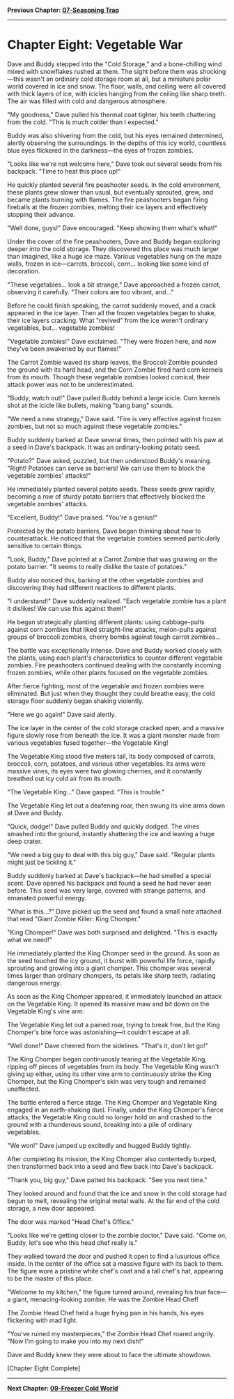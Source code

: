 **Previous Chapter: [07-Seasoning Trap](./07-seasoning-trap.md)**

---

# Chapter Eight: Vegetable War

Dave and Buddy stepped into the "Cold Storage," and a bone-chilling wind mixed with snowflakes rushed at them. The sight before them was shocking—this wasn't an ordinary cold storage room at all, but a miniature polar world covered in ice and snow. The floor, walls, and ceiling were all covered with thick layers of ice, with icicles hanging from the ceiling like sharp teeth. The air was filled with cold and dangerous atmosphere.

"My goodness," Dave pulled his thermal coat tighter, his teeth chattering from the cold. "This is much colder than I expected."

Buddy was also shivering from the cold, but his eyes remained determined, alertly observing the surroundings. In the depths of this icy world, countless blue eyes flickered in the darkness—the eyes of frozen zombies.

"Looks like we're not welcome here," Dave took out several seeds from his backpack. "Time to heat this place up!"

He quickly planted several fire peashooter seeds. In the cold environment, these plants grew slower than usual, but eventually sprouted, grew, and became plants burning with flames. The fire peashooters began firing fireballs at the frozen zombies, melting their ice layers and effectively stopping their advance.

"Well done, guys!" Dave encouraged. "Keep showing them what's what!"

Under the cover of the fire peashooters, Dave and Buddy began exploring deeper into the cold storage. They discovered this place was much larger than imagined, like a huge ice maze. Various vegetables hung on the maze walls, frozen in ice—carrots, broccoli, corn... looking like some kind of decoration.

"These vegetables... look a bit strange," Dave approached a frozen carrot, observing it carefully. "Their colors are too vibrant, and..."

Before he could finish speaking, the carrot suddenly moved, and a crack appeared in the ice layer. Then all the frozen vegetables began to shake, their ice layers cracking. What "revived" from the ice weren't ordinary vegetables, but... vegetable zombies!

"Vegetable zombies!" Dave exclaimed. "They were frozen here, and now they've been awakened by our flames!"

The Carrot Zombie waved its sharp leaves, the Broccoli Zombie pounded the ground with its hard head, and the Corn Zombie fired hard corn kernels from its mouth. Though these vegetable zombies looked comical, their attack power was not to be underestimated.

"Buddy, watch out!" Dave pulled Buddy behind a large icicle. Corn kernels shot at the icicle like bullets, making "bang bang" sounds.

"We need a new strategy," Dave said. "Fire is very effective against frozen zombies, but not so much against these vegetable zombies."

Buddy suddenly barked at Dave several times, then pointed with his paw at a seed in Dave's backpack. It was an ordinary-looking potato seed.

"Potato?" Dave asked, puzzled, but then understood Buddy's meaning. "Right! Potatoes can serve as barriers! We can use them to block the vegetable zombies' attacks!"

He immediately planted several potato seeds. These seeds grew rapidly, becoming a row of sturdy potato barriers that effectively blocked the vegetable zombies' attacks.

"Excellent, Buddy!" Dave praised. "You're a genius!"

Protected by the potato barriers, Dave began thinking about how to counterattack. He noticed that the vegetable zombies seemed particularly sensitive to certain things.

"Look, Buddy," Dave pointed at a Carrot Zombie that was gnawing on the potato barrier. "It seems to really dislike the taste of potatoes."

Buddy also noticed this, barking at the other vegetable zombies and discovering they had different reactions to different plants.

"I understand!" Dave suddenly realized. "Each vegetable zombie has a plant it dislikes! We can use this against them!"

He began strategically planting different plants: using cabbage-pults against corn zombies that liked straight-line attacks, melon-pults against groups of broccoli zombies, cherry bombs against tough carrot zombies...

The battle was exceptionally intense. Dave and Buddy worked closely with the plants, using each plant's characteristics to counter different vegetable zombies. Fire peashooters continued dealing with the constantly incoming frozen zombies, while other plants focused on the vegetable zombies.

After fierce fighting, most of the vegetable and frozen zombies were eliminated. But just when they thought they could breathe easy, the cold storage floor suddenly began shaking violently.

"Here we go again!" Dave said alertly.

The ice layer in the center of the cold storage cracked open, and a massive figure slowly rose from beneath the ice. It was a giant monster made from various vegetables fused together—the Vegetable King!

The Vegetable King stood five meters tall, its body composed of carrots, broccoli, corn, potatoes, and various other vegetables. Its arms were massive vines, its eyes were two glowing cherries, and it constantly breathed out icy cold air from its mouth.

"The Vegetable King..." Dave gasped. "This is trouble."

The Vegetable King let out a deafening roar, then swung its vine arms down at Dave and Buddy.

"Quick, dodge!" Dave pulled Buddy and quickly dodged. The vines smashed into the ground, instantly shattering the ice and leaving a huge deep crater.

"We need a big guy to deal with this big guy," Dave said. "Regular plants might just be tickling it."

Buddy suddenly barked at Dave's backpack—he had smelled a special scent. Dave opened his backpack and found a seed he had never seen before. This seed was very large, covered with strange patterns, and emanated powerful energy.

"What is this...?" Dave picked up the seed and found a small note attached that read "Giant Zombie Killer: King Chomper."

"King Chomper!" Dave was both surprised and delighted. "This is exactly what we need!"

He immediately planted the King Chomper seed in the ground. As soon as the seed touched the icy ground, it burst with powerful life force, rapidly sprouting and growing into a giant chomper. This chomper was several times larger than ordinary chompers, its petals like sharp teeth, radiating dangerous energy.

As soon as the King Chomper appeared, it immediately launched an attack on the Vegetable King. It opened its massive maw and bit down on the Vegetable King's vine arm.

The Vegetable King let out a pained roar, trying to break free, but the King Chomper's bite force was astonishing—it couldn't escape at all.

"Well done!" Dave cheered from the sidelines. "That's it, don't let go!"

The King Chomper began continuously tearing at the Vegetable King, ripping off pieces of vegetables from its body. The Vegetable King wasn't giving up either, using its other vine arm to continuously strike the King Chomper, but the King Chomper's skin was very tough and remained unaffected.

The battle entered a fierce stage. The King Chomper and Vegetable King engaged in an earth-shaking duel. Finally, under the King Chomper's fierce attacks, the Vegetable King could no longer hold on and crashed to the ground with a thunderous sound, breaking into a pile of ordinary vegetables.

"We won!" Dave jumped up excitedly and hugged Buddy tightly.

After completing its mission, the King Chomper also contentedly burped, then transformed back into a seed and flew back into Dave's backpack.

"Thank you, big guy," Dave patted his backpack. "See you next time."

They looked around and found that the ice and snow in the cold storage had begun to melt, revealing the original metal walls. At the far end of the cold storage, a new door appeared.

The door was marked "Head Chef's Office."

"Looks like we're getting closer to the zombie doctor," Dave said. "Come on, Buddy, let's see who this head chef really is."

They walked toward the door and pushed it open to find a luxurious office inside. In the center of the office sat a massive figure with its back to them. The figure wore a pristine white chef's coat and a tall chef's hat, appearing to be the master of this place.

"Welcome to my kitchen," the figure turned around, revealing his true face—a giant, menacing-looking zombie. He was the Zombie Head Chef!

The Zombie Head Chef held a huge frying pan in his hands, his eyes flickering with mad light.

"You've ruined my masterpieces," the Zombie Head Chef roared angrily. "Now I'm going to make you into my next dish!"

Dave and Buddy knew they were about to face the ultimate showdown.

[Chapter Eight Complete]

---

**Next Chapter: [09-Freezer Cold World](./09-freezer-cold-world.md)**